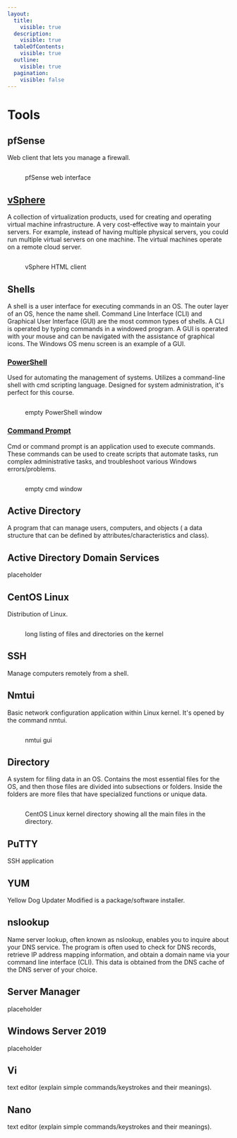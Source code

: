 ```yaml
---
layout:
  title:
    visible: true
  description:
    visible: true
  tableOfContents:
    visible: true
  outline:
    visible: true
  pagination:
    visible: false
---
```


# Tools

## pfSense

Web client that lets you manage a firewall.

<figure><img src="../.gitbook/assets/image (1) (1) (1) (1) (1) (1) (1) (1) (1) (1) (1) (1) (1) (1) (1) (1) (1) (1).png" alt=""><figcaption><p>pfSense web interface</p></figcaption></figure>

## [vSphere](https://www.vmware.com/products/vsphere.html)

A collection of virtualization products, used for creating and operating virtual machine infrastructure. A very cost-effective way to maintain your servers. For example, instead of having multiple physical servers, you could run multiple virtual servers on one machine. The virtual machines operate on a remote cloud server.     &#x20;

<figure><img src="../.gitbook/assets/image (5) (1) (1) (1) (1) (1) (1).png" alt=""><figcaption><p>vSphere HTML client </p></figcaption></figure>

## Shells

A shell is a user interface for executing commands in an OS. The outer layer of an OS, hence the name shell. Command Line Interface (CLI) and Graphical User Interface (GUI) are the most common types of shells. A CLI is operated by typing commands in a windowed program. A GUI is operated with your mouse and can be navigated with the assistance of graphical icons. The Windows OS menu screen is an example of a GUI.

### [PowerShell](https://learn.microsoft.com/en-us/powershell/scripting/overview?view=powershell-7.3)

Used for automating the management of systems. Utilizes a command-line shell with cmd scripting language. Designed for system administration, it's perfect for this course. &#x20;

<figure><img src="../.gitbook/assets/image (4) (1) (1) (1) (1) (1) (1) (1).png" alt=""><figcaption><p>empty PowerShell window</p></figcaption></figure>

### [Command Prompt](https://learn.microsoft.com/en-us/windows-server/administration/windows-commands/windows-commands)&#x20;

Cmd or command prompt is an application used to execute commands. These commands can be used to create scripts that automate tasks, run complex administrative tasks, and troubleshoot various Windows errors/problems.&#x20;

<figure><img src="../.gitbook/assets/image (3) (1) (1) (1) (1) (1) (1) (1) (1).png" alt=""><figcaption><p>empty cmd window </p></figcaption></figure>

## Active Directory&#x20;

A program that can manage users, computers, and objects ( a data structure that can be defined by attributes/characteristics and class).&#x20;

## Active Directory Domain Services

placeholder &#x20;

## CentOS Linux

Distribution of Linux.&#x20;

<figure><img src="../.gitbook/assets/image (1) (1) (1) (1) (1) (1) (1) (1) (1) (1) (1) (1) (1) (1).png" alt=""><figcaption><p>long listing of files and directories on the kernel</p></figcaption></figure>

## SSH

Manage computers remotely from a shell.&#x20;

## Nmtui&#x20;

Basic network configuration application within Linux kernel. It's opened by the command nmtui.

<figure><img src="../.gitbook/assets/image (3) (1) (1) (1) (1) (1) (1) (1).png" alt=""><figcaption><p>nmtui gui</p></figcaption></figure>

## Directory&#x20;

A system for filing data in an OS. Contains the most essential files for the OS, and then those files are divided into subsections or folders. Inside the folders are more files that have specialized functions or unique data.

<figure><img src="../.gitbook/assets/image (4) (1) (1) (1) (1) (1) (1).png" alt=""><figcaption><p>CentOS Linux kernel directory showing all the main files in the directory.</p></figcaption></figure>

## PuTTY&#x20;

SSH application&#x20;

## YUM&#x20;

Yellow Dog Updater Modified is a package/software installer.&#x20;

## nslookup

Name server lookup, often known as nslookup, enables you to inquire about your DNS service. The program is often used to check for DNS records, retrieve IP address mapping information, and obtain a domain name via your command line interface (CLI). This data is obtained from the DNS cache of the DNS server of your choice.

## Server Manager

placeholder

## Windows Server 2019

placeholder&#x20;

## Vi&#x20;

text editor (explain simple commands/keystrokes and their meanings).&#x20;

## Nano&#x20;

text editor (explain simple commands/keystrokes and their meanings).&#x20;
